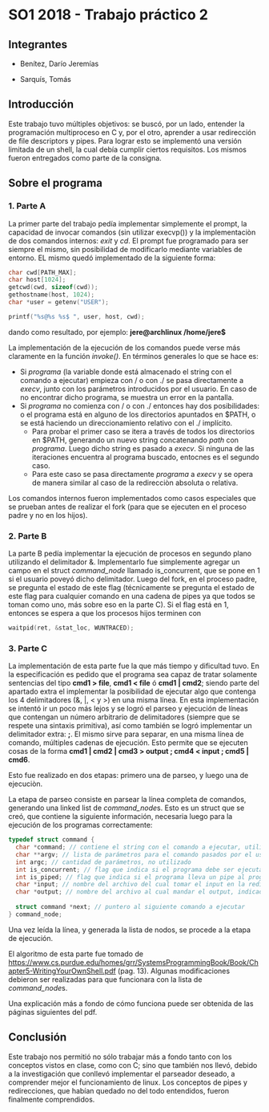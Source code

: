# SO1 2018 - Trabajo práctico 2

## Integrantes
* Benítez, Darío Jeremías

* Sarquís, Tomás

## Introducción
Este trabajo tuvo múltiples objetivos: se buscó, por un lado, entender la programación multiproceso en C y, por el otro, aprender a usar redirección de file descriptors y pipes. Para lograr esto se implementó una versión limitada de un shell, la cual debía cumplir ciertos requisitos. Los mismos fueron entregados como parte de la consigna.

## Sobre el programa
### 1. Parte A

  La primer parte del trabajo pedía implementar simplemente el prompt, la capacidad de invocar comandos (sin utilizar execvp()) y la implementaciòn de dos comandos internos: *exit* y *cd*.
  El prompt fue programado para ser siempre el mismo, sin posibilidad de modificarlo mediante variables de entorno. EL mismo quedó implementado de la siguiente forma:
  ```C
  char cwd[PATH_MAX];
  char host[1024];
  getcwd(cwd, sizeof(cwd));
  gethostname(host, 1024);
  char *user = getenv("USER");
  
  printf("%s@%s %s$ ", user, host, cwd);
  ```
  dando como resultado, por ejemplo: **jere@archlinux /home/jere$**
  
  La implementación de la ejecución de los comandos puede verse más claramente en la función *invoke()*. En términos generales lo que se hace es:
  + Si *programa* (la variable donde está almacenado el string con el comando a ejecutar) empieza con / o con ./ se pasa directamente a *execv*, junto con los parámetros introducidos por el usuario. En caso de no encontrar dicho programa, se muestra un error en la pantalla.
  + Si *programa* no comienza con / o con ./ entonces hay dos posibilidades: o el programa está en alguno de los directorios apuntados en $PATH, o se está haciendo un direccionamiento relativo con el ./ implícito. 
    + Para probar el primer caso se itera a través de todos los directorios en $PATH, generando un nuevo string concatenando *path* con *programa*. Luego dicho string es pasado a *execv*. Si ninguna de las iteraciones encuentra al programa buscado, entocnes es el segundo caso.
    + Para este caso se pasa directamente *programa* a *execv* y se opera de manera similar al caso de la redirecciòn absoluta o relativa.
  
  Los comandos internos fueron implementados como casos especiales que se prueban antes de realizar el fork (para que se ejecuten en el proceso padre y no en los hijos).

### 2. Parte B

  La parte B pedía implementar la ejecución de procesos en segundo plano utilizando el delimitador &. Implementarlo fue simplemente agregar un campo en el struct *command_node* llamado is_concurrent, que se pone en 1 si el usuario poveyó dicho delimitador. Luego del fork, en el proceso padre, se pregunta el estado de este flag (técnicamente se pregunta el estado de este flag para cualquier comando en una cadena de pipes ya que todos se toman como uno, más sobre eso en la parte C). Si el flag está en 1, entonces se espera a que los procesos hijos terminen con
  ```C
  waitpid(ret, &stat_loc, WUNTRACED);
  ```

### 3. Parte C

  La implementación de esta parte fue la que más tiempo y dificultad tuvo. En la especificación es pedido que el programa sea capaz de tratar solamente sentencias del tipo **cmd1 > file**, **cmd1 < file** ó **cmd1 | cmd2**; siendo parte del apartado extra el implementar la posibilidad de ejecutar algo que contenga los 4 delimitadores (&, |, < y >) en una misma línea. En esta implementación se intentó ir un poco más lejos y se logró el parseo y ejecución de líneas que contengan un número arbitrario de delimitadores (siempre que se respete una sintaxis primitiva), así como también se logró implementar un delimitador extra: **;**. El mismo sirve para separar, en una misma línea de comando, múltiples cadenas de ejecución. Esto permite que se ejecuten cosas de la forma **cmd1 | cmd2 | cmd3 > output ; cmd4 < input ; cmd5 | cmd6**.
  
  Esto fue realizado en dos etapas: primero una de parseo, y luego una de ejecuciòn.
  
  La etapa de parseo consiste en parsear la línea completa de comandos, generando una linked list de *command_node*s. Esto es un struct que se creó, que contiene la siguiente información, necesaria luego para la ejecución de los programas correctamente:
  ```C
  typedef struct command {
    char *command; // contiene el string con el comando a ejecutar, utilizado en invoke y en main para detectar comnados internos
    char **argv; // lista de parámetros para el comando pasados por el usuario, usado en execv()
    int argc; // cantidad de parámetros, no utilizado
    int is_concurrent; // flag que indica si el programa debe ser ejecutado en segundo plano o no
    int is_piped; // flag que indica si el programa lleva un pipe al programa siguiente en la lista
    char *input; // nombre del archivo del cual tomar el input en la redirección, indicado con <
    char *output; // nombre del archivo al cual mandar el output, indicado con >
    
    struct command *next; // puntero al siguiente comando a ejecutar
  } command_node;
  ```
  Una vez leída la línea, y generada la lista de nodos, se procede a la etapa de ejecución.
  
  El algoritmo de esta parte fue tomado de https://www.cs.purdue.edu/homes/grr/SystemsProgrammingBook/Book/Chapter5-WritingYourOwnShell.pdf (pag. 13). Algunas modificaciones debieron ser realizadas para que funcionara con la lista de *command_node*s.
  
  Una explicación más a fondo de cómo funciona puede ser obtenida de las páginas siguientes del pdf.

## Conclusión
Este trabajo nos permitió no sólo trabajar más a fondo tanto con los conceptos vistos en clase, como con C; sino que también nos llevó, debido a la investigación que conllevó implementar el parseador deseado, a comprender mejor el funcionamiento de linux. Los conceptos de pipes y redirecciones, que habían quedado no del todo entendidos, fueron finalmente comprendidos.
